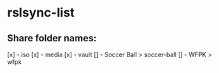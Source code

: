 # rslsync-list

## Share folder names:

[x] - iso
[x] - media
[x] - vault
[] - Soccer Ball > soccer-ball
[] - WFPK > wfpk
